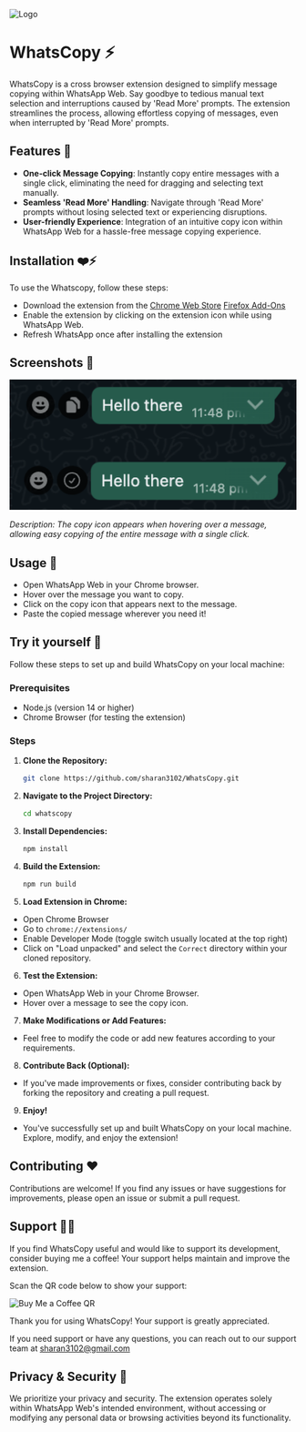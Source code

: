 
![Logo](https://raw.githubusercontent.com/sharan3102/chrome-extension/main/images/WhatsCopyLogo.png)
# WhatsCopy ⚡️

WhatsCopy is a cross browser extension designed to simplify message copying within WhatsApp Web. Say goodbye to tedious manual text selection and interruptions caused by 'Read More' prompts. The extension streamlines the process, allowing effortless copying of messages, even when interrupted by 'Read More' prompts.


## Features 🚀

- **One-click Message Copying**: Instantly copy entire messages with a single click, eliminating the need for dragging and selecting text manually.
- **Seamless 'Read More' Handling**: Navigate through 'Read More' prompts without losing selected text or experiencing disruptions.
- **User-friendly Experience**: Integration of an intuitive copy icon within WhatsApp Web for a hassle-free message copying experience.

## Installation ❤️‍⚡️

To use the Whatscopy, follow these steps:

- Download the extension from the [Chrome Web Store](https://chromewebstore.google.com/detail/whatscopy-copy-in-a-click/aiamgngfbogknhaolpplljhfjgkppkfn)  [Firefox Add-Ons](https://addons.mozilla.org/en-US/firefox/addon/whatscopy-copy-in-a-click/?utm_source=addons.mozilla.org&utm_medium=referral&utm_content=search)
-  Enable the extension by clicking on the extension icon while using WhatsApp Web.
-  Refresh WhatsApp once after installing the extension
## Screenshots 📸


![App Screenshot](https://github.com/sharan3102/WhatsCopy/blob/main/images/screenshots.png?raw=true)


*Description: The copy icon appears when hovering over a message, allowing easy copying of the entire message with a single click.*

## Usage 🧠

- Open WhatsApp Web in your Chrome browser.
-  Hover over the message you want to copy.
- Click on the copy icon that appears next to the message.
-  Paste the copied message wherever you need it!

## Try it yourself 🤖

Follow these steps to set up and build WhatsCopy on your local machine:

### Prerequisites

- Node.js (version 14 or higher)
- Chrome Browser (for testing the extension)

### Steps

1. **Clone the Repository:**
    ```bash
    git clone https://github.com/sharan3102/WhatsCopy.git
    ```

2. **Navigate to the Project Directory:**
    ```bash
    cd whatscopy
    ```

3. **Install Dependencies:**
    ```bash
    npm install
    ```

4. **Build the Extension:**
    ```bash
    npm run build
    ```

5. **Load Extension in Chrome:**
- Open Chrome Browser
- Go to `chrome://extensions/`
- Enable Developer Mode (toggle switch usually located at the top right)
- Click on "Load unpacked" and select the `Correct` directory within your cloned repository.

6. **Test the Extension:**
- Open WhatsApp Web in your Chrome Browser.
- Hover over a message to see the copy icon.

7. **Make Modifications or Add Features:**
- Feel free to modify the code or add new features according to your requirements.

8. **Contribute Back (Optional):**
- If you've made improvements or fixes, consider contributing back by forking the repository and creating a pull request.

9. **Enjoy!**
- You've successfully set up and built WhatsCopy on your local machine. Explore, modify, and enjoy the extension!



## Contributing ❤️

Contributions are welcome! If you find any issues or have suggestions for improvements, please open an issue or submit a pull request.



## Support 🤝🏻

If you find WhatsCopy useful and would like to support its development, consider buying me a coffee! Your support helps maintain and improve the extension.

Scan the QR code below to show your support:

![Buy Me a Coffee QR](https://github.com/sharan3102/chrome-extension/blob/main/images/bmc_qr.png?raw=true)

Thank you for using WhatsCopy! Your support is greatly appreciated.


If you need support or have any questions, you can reach out to our support team at sharan3102@gmail.com


## Privacy & Security 🔐

We prioritize your privacy and security. The extension operates solely within WhatsApp Web's intended environment, without accessing or modifying any personal data or browsing activities beyond its functionality.

